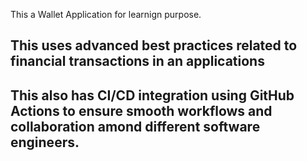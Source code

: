 This a Wallet Application for learnign purpose.

## This uses advanced best practices related to financial transactions in an applications

## This also has CI/CD integration using GitHub Actions to ensure smooth workflows and collaboration amond different software engineers.
